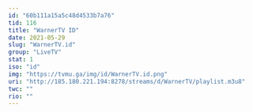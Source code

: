 ```yaml
---
id: "60b111a15a5c48d4533b7a76"
tid: 116
title: "WarnerTV ID"
date: 2021-05-29
slug: "WarnerTV.id"
group: "LiveTV"
stat: 1
iso: "id"
img: "https://tvmu.ga/img/id/WarnerTV.id.png"
uri: "http://185.180.221.194:8278/streams/d/WarnerTV/playlist.m3u8"
twc: ""
rio: ""
---
```

